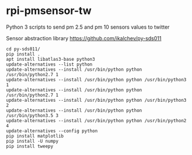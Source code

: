 # rpi-pmsensor-tw
Python 3 scripts to send pm 2.5 and pm 10 sensors values to twitter

  
Sensor abstraction library
https://github.com/ikalchev/py-sds011

    cd py-sds011/
    pip install .
    apt install libatlas3-base python3
    update-alternatives --list python
    update-alternatives --install /usr/bin/python python /usr/bin/python2.7 1
    update-alternatives --install /usr/bin/python python /usr/bin/python3 1
    update-alternatives --install /usr/bin/python python /usr/bin/python2.7 1
    update-alternatives --install /usr/bin/python python /usr/bin/python3 2
    update-alternatives --install /usr/bin/python python /usr/bin/python3.5 3
    update-alternatives --install /usr/bin/python python /usr/bin/python2 4
    update-alternatives --config python
    pip install matplotlib
    pip install -U numpy
    pip install tweepy
